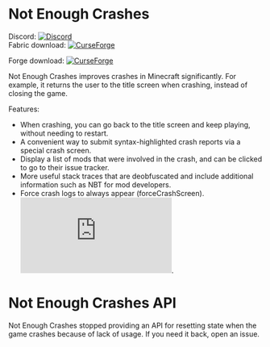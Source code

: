 # Not Enough Crashes
Discord:  [![Discord](https://img.shields.io/discord/219787567262859264.svg)](https://discord.gg/CFaCu97)  
Fabric download:  [![CurseForge](https://cf.way2muchnoise.eu/not-enough-crashes.svg)](https://minecraft.curseforge.com/projects/not-enough-crashes)

Forge download:  [![CurseForge](https://cf.way2muchnoise.eu/not-enough-crashes-forge.svg)](https://minecraft.curseforge.com/projects/not-enough-crashes-forge)

Not Enough Crashes improves crashes in Minecraft significantly. For example, it returns the user to the title screen when crashing, instead of closing the game. 

Features: 
- When crashing, you can go back to the title screen and keep playing, without needing to restart.
- A convenient way to submit syntax-highlighted crash reports via a special crash screen.
- Display a list of mods that were involved in the crash, and can be clicked to go to their issue tracker.
- More useful stack traces that are deobfuscated and include additional information such as NBT for mod developers.
- Force crash logs to always appear (forceCrashScreen). ![See tutorial for how to change configuration](https://github.com/natanfudge/Not-Enough-Crashes/blob/1.18/Configuring%20Not%20Enough%20Crashes.md).

# Not Enough Crashes API

Not Enough Crashes stopped providing an API for resetting state when the game crashes because of lack of usage. If you need it back, open an issue.
